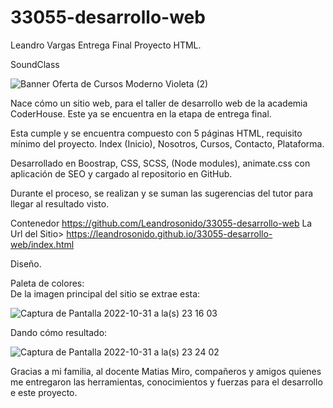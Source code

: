 # 33055-desarrollo-web

Leandro Vargas Entrega Final Proyecto HTML.

SoundClass 

![Banner Oferta de Cursos Moderno Violeta (2)](https://user-images.githubusercontent.com/112025524/199141246-fa15ff6b-c0a0-46d4-819e-c95df7027f8b.png)

Nace cómo un sitio web, para el taller de desarrollo web de la academia CoderHouse. Este ya se encuentra en la etapa de entrega final.

Esta cumple y se encuentra compuesto con 5 páginas HTML, requisito mínimo del proyecto. 
Index  (Inicio), Nosotros, Cursos, Contacto, Plataforma. 

Desarrollado en Boostrap, CSS, SCSS, (Node modules), animate.css con aplicación de SEO y cargado al repositorio en GitHub.

Durante el proceso, se realizan y se suman las sugerencias del tutor para llegar al resultado visto.

Contenedor https://github.com/Leandrosonido/33055-desarrollo-web
La Url del Sitio> https://leandrosonido.github.io/33055-desarrollo-web/index.html 

Diseño.

Paleta de colores:  
De la imagen principal del sitio se extrae esta: 

![Captura de Pantalla 2022-10-31 a la(s) 23 16 03](https://user-images.githubusercontent.com/112025524/199145336-6206fb12-e7e4-4cb1-8aea-ca1e05879f61.png)

Dando cómo resultado: 

![Captura de Pantalla 2022-10-31 a la(s) 23 24 02](https://user-images.githubusercontent.com/112025524/199145416-e547945b-e855-4c79-b793-2ffbf8fcc729.png)

Gracias a mi familia, al docente Matias Miro, compañeros y amigos quienes me entregaron las herramientas, conocimientos y fuerzas para el desarrollo e este proyecto.
